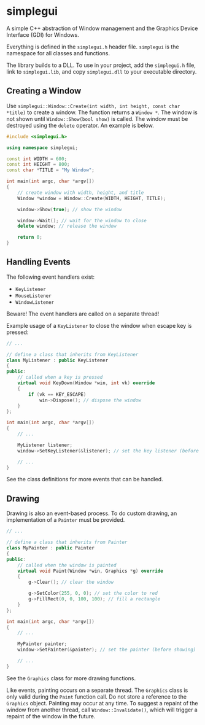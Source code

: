 # simplegui

A simple C++ abstraction of Window management and the Graphics Device
Interface (GDI) for Windows.

Everything is defined in the `simplegui.h` header file. `simplegui` is
the namespace for all classes and functions.

The library builds to a DLL. To use in your project, add the `simplegui.h`
file, link to `simplegui.lib`, and copy `simplegui.dll` to your executable
directory.

## Creating a Window

Use `simplegui::Window::Create(int width, int height, const char *title)` to create a window. The function returns a `Window *`. The window is not shown
until `Window::Show(bool show)` is called. The window must be destroyed
using the `delete` operator. An example is below.

```cpp
#include <simplegui.h>

using namespace simplegui;

const int WIDTH = 600;
const int HEIGHT = 800;
const char *TITLE = "My Window";

int main(int argc, char *argv[])
{
    // create window with width, height, and title
    Window *window = Window::Create(WIDTH, HEIGHT, TITLE);

    window->Show(true); // show the window

    window->Wait(); // wait for the window to close
    delete window; // release the window

    return 0;
}
```

## Handling Events

The following event handlers exist:

* `KeyListener`
* `MouseListener`
* `WindowListener`

Beware! The event handlers are called on a separate thread!

Example usage of a `KeyListener` to close the window when escape key
is pressed:

```cpp
// ...

// define a class that inherits from KeyListener
class MyListener : public KeyListener
{
public:
    // called when a key is pressed
    virtual void KeyDown(Window *win, int vk) override
    {
        if (vk == KEY_ESCAPE)
            win->Dispose(); // dispose the window
    }
};

int main(int argc, char *argv[])
{
    // ...

    MyListener listener;
    window->SetKeyListener(&listener); // set the key listener (before showing)

    // ...
}
```

See the class definitions for more events that can be handled.

## Drawing

Drawing is also an event-based process. To do custom drawing, an implementation
of a `Painter` must be provided.

```cpp
// ...

// define a class that inherits from Painter
class MyPainter : public Painter
{
public:
    // called when the window is painted
    virtual void Paint(Window *win, Graphics *g) override
    {
        g->Clear(); // clear the window

        g->SetColor(255, 0, 0); // set the color to red
        g->FillRect(0, 0, 100, 100); // fill a rectangle
    }
};

int main(int argc, char *argv[])
{
    // ...

    MyPainter painter;
    window->SetPainter(&painter); // set the painter (before showing)

    // ...
}
```

See the `Graphics` class for more drawing functions.

Like events, painting occurs on a separate thread. The `Graphics` class is
only valid during the `Paint` function call. Do not store a reference to the
`Graphics` object. Painting may occur at any time. To suggest a repaint of
the window from another thread, call `Window::Invalidate()`, which will trigger
a repaint of the window in the future.
